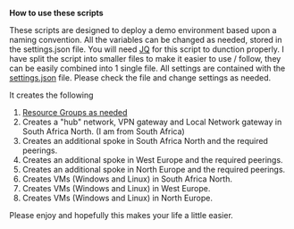 **How to use these scripts**

These scripts are designed to deploy a demo environment based upon a naming convention.
All the variables can be changed as needed, stored in the settings.json file. You will need [JQ](https://stedolan.github.io/jq/) for this script to dunction properly.
I have split the script into smaller files to make it easier to use / follow, they can be easily combined into 1 single file. All settings are contained with the [settings.json](/settings.json) file. Please check the file and change settings as needed.

It creates the following
1. [Resource Groups as needed](powershell/demoEnvironmentBuild/1-creatergs.ps1)
2. Creates a "hub" network, VPN gateway and Local Network gateway in South Africa North. (I am from South Africa)
3. Creates an additional spoke in South Africa North and the required peerings.
4. Creates an additional spoke in West Europe and the required peerings.
5. Creates an additional spoke in North Europe and the required peerings.
6. Creates VMs (Windows and Linux) in South Africa North.
7. Creates VMs (Windows and Linux) in West Europe.
8. Creates VMs (Windows and Linux) in North Europe.

Please enjoy and hopefully this makes your life a little easier.
